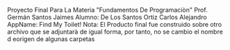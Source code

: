 Proyecto Final Para La Materia "Fundamentos De Programaciòn"
Prof. Germán Santos Jaimes
Alumno: De Los Santos Ortiz Carlos Alejandro
AppName: Find My Toilet!
Nota: El Producto final fue construido sobre otro archivo que se adjuntarà de igual forma, por tanto, no se cambio el nombre d eorigen de algunas carpetas

